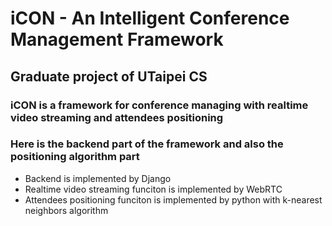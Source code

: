 # iCON - An Intelligent Conference Management Framework
## Graduate project of UTaipei CS
### iCON is a framework for conference managing with realtime video streaming and attendees positioning
### Here is the backend part of the framework and also the positioning algorithm part
- Backend is implemented by Django
- Realtime video streaming funciton is implemented by WebRTC
- Attendees positioning funciton is implemented by python with k-nearest neighbors algorithm
